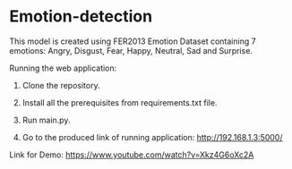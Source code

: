 # Emotion-detection
This model is created using FER2013 Emotion Dataset containing 7 emotions: Angry, Disgust, Fear, Happy, Neutral, Sad and Surprise.

Running the web application:
1. Clone the repository.

2. Install all the prerequisites from requirements.txt file.

2. Run main.py.

3. Go to the produced link of running application: http://192.168.1.3:5000/

Link for Demo: https://www.youtube.com/watch?v=Xkz4G6oXc2A
